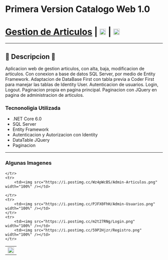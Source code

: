 # Primera Version Catalogo Web 1.0
# [Gestion de Articulos](https://github.com/EdgardoUncos/TPFinalNivel3_Edgardo_Uncos) | [<img src="https://i.postimg.cc/5NBMxTJX/github.png"  alt="GitHub" height="20px" />](https://github.com/EdgardoUncos) | [<img src="https://i.postimg.cc/J7BLFtdc/linkedin.png" height="20px"/>](https://www.linkedin.com/in/edgardo-uncos-89113537/)

---
## 📜 Descripcion 📜
Aplicacion web de gestion articulos, con alta, baja, modificacion de articulos.
Con conexion a base de datos SQL Server, por medio de Entity Framework.
Adaptacion de DataBase First con tabla previa a Coder First para manejar las tablas de Identity User.
Autenticacion de usuarios.
Login, Logout.
Paginacion propia en pagina principal.
Paginacion con JQuery en pagina de administracion de articulos.

### Tecnonoligia Utilizada

- .NET Core 6.0
- SQL Server
- Entity Framework
- Autenticacion y Autorizacion con Identity
- DataTable JQuery
- Paginacion

---

### Algunas Imagenes

<table>
    <tr> 
        <td><img src="https://i.postimg.cc/rF3yJbQC/Home.png" width="100%" /></td>
        
    </tr>
    <tr> 
        <td><img src="https://i.postimg.cc/Wz4pWcBS/Admin-Articulos.png" width="100%" /></td> 
        
    </tr>
    <tr>
        <td><img src="https://i.postimg.cc/PJFX0FhH/Admin-Usuarios.png" width="100%" /></td>
    </tr>
    <tr> 
        <td><img src="https://i.postimg.cc/m2t27RNg/Login.png" width="100%" /></td> 
        <td><img src="https://i.postimg.cc/59P2Hjzr/Registro.png" width="100%" /></td>
    </tr>
    
</table>
